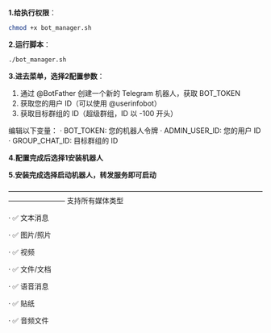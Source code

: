**1.给执行权限**：
```bash
chmod +x bot_manager.sh
```


**2.运行脚本**：
```bash
./bot_manager.sh
```


**3.进去菜单，选择2配置参数**：
  1. 通过 @BotFather 创建一个新的 Telegram 机器人，获取 BOT_TOKEN
  2. 获取您的用户 ID（可以使用 @userinfobot）
  3. 获取目标群组的 ID（超级群组，ID 以 -100 开头）

编辑以下变量：
· BOT_TOKEN: 您的机器人令牌
· ADMIN_USER_ID: 您的用户 ID
· GROUP_CHAT_ID: 目标群组的 ID


**4.配置完成后选择1安装机器人**


**5.安装完成选择启动机器人，转发服务即可启动**


————————————————————————————————————————————
支持所有媒体类型


· ✅ 文本消息


· ✅ 图片/照片


· ✅ 视频


· ✅ 文件/文档


· ✅ 语音消息


· ✅ 贴纸


· ✅ 音频文件
